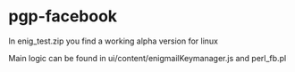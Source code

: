 # pgp-facebook

In enig_test.zip you find a working alpha version for linux

Main logic can be found in ui/content/enigmailKeymanager.js and perl_fb.pl
